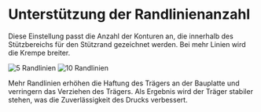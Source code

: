 Unterstützung der Randlinienanzahl
====
Diese Einstellung passt die Anzahl der Konturen an, die innerhalb des Stützbereichs für den Stützrand gezeichnet werden. Bei mehr Linien wird die Krempe breiter.

![5 Randlinien](../images/support_brim_2mm.png)
![10 Randlinien](../images/support_brim_4mm.png)

Mehr Randlinien erhöhen die Haftung des Trägers an der Bauplatte und verringern das Verziehen des Trägers. Als Ergebnis wird der Träger stabiler stehen, was die Zuverlässigkeit des Drucks verbessert.
